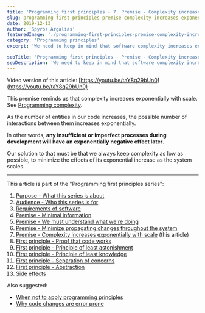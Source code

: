 ```yaml
---
title: 'Programming first principles - 7. Premise - Complexity increases exponentially with scale'
slug: programming-first-principles-premise-complexity-increases-exponentially-with-scale
date: 2019-12-13
author: 'Spyros Argalias'
featuredImage: './programming-first-principles-premise-complexity-increases-exponentially-with-scale.png'
category: 'Programming principles'
excerpt: 'We need to keep in mind that software complexity increases exponentially with scale. Bad practices at a small level multiply when the project is larger.'

seoTitle: 'Programming first principles - Premise - Complexity increases exponentially with scale'
seoDescription: 'We need to keep in mind that software complexity increases exponentially with scale. Bad practices at a small level multiply when the project is larger.'
---
```


Video version of this article: [https://youtu.be/taY8q29bUn0](https://youtu.be/taY8q29bUn0)

This premise reminds us that complexity increases exponentially with scale. See [Programming complexity](https://en.wikipedia.org/wiki/Programming_complexity).

As the number of entities in our code increases, the possible number of interactions between them increases exponentially.

In other words, **any insufficient or imperfect processes during development will have an exponentially negative effect later**.

Our solution to that must be that we always keep complexity as low as possible, to minimize the effects of its exponential increase as the system scales.

---

This article is part of the "Programming first principles series":

1. [Purpose - What this series is about](/blog/programming-first-principles-purpose-what-this-series-is-about/)
2. [Audience - Who this series is for](/blog/programming-first-principles-audience-who-this-series-is-for/)
3. [Requirements of software](/blog/programming-first-principles-requirements-of-software/)
4. [Premise - Minimal information](/blog/programming-first-principles-premise-minimal-information/)
5. [Premise - We must understand what we're doing](/blog/programming-first-principles-premise-we-must-understand-what-were-doing/)
6. [Premise - Minimize propagating changes throughout the system](/blog/programming-first-principles-premise-minimize-propagating-changes/)
7. [Premise - Complexity increases exponentially with scale](/blog/programming-first-principles-premise-complexity-increases-exponentially-with-scale/) (this article)
8. [First principle - Proof that code works](/blog/programming-first-principles-first-principle-proof-that-code-works/)
9. [First principle - Principle of least astonishment](/blog/programming-first-principles-first-principle-principle-of-least-astonishment/)
10. [First principle - Principle of least knowledge](/blog/programming-first-principles-first-principle-principle-of-least-knowledge/)
11. [First principle - Separation of concerns](/blog/programming-first-principles-first-principle-separation-of-concerns/)
12. [First principle - Abstraction](/blog/programming-first-principles-first-principle-abstraction/)
13. [Side effects](/blog/programming-first-principles-side-effects/)

Also suggested:

- [When not to apply programming principles](/blog/when-not-to-apply-programming-principles/)
- [Why code changes are error prone](/blog/why-code-changes-are-error-prone/)
